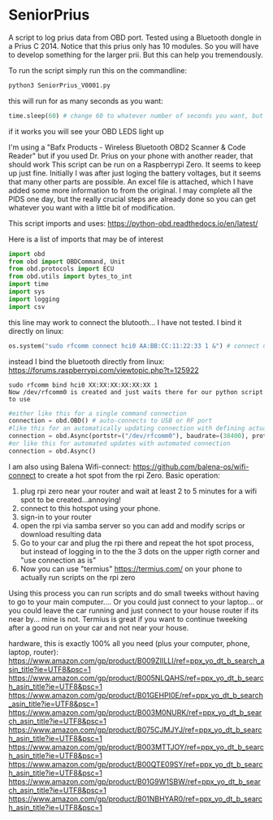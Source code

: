 # SeniorPrius
A script to log prius data from OBD port. Tested using a Bluetooth dongle in a Prius C 2014. Notice that this prius only has 10 modules. So you will have to develop something for the larger prii. But this can help you tremendously.

To run the script simply run this on the commandline:

```bash
python3 SeniorPrius_V0001.py
```

this will run for as many seconds as you want:
```python
time.sleep(60) # change 60 to whatever number of seconds you want, but watch out! it will literally run for that long regardless of failure
```
if it works you will see your OBD LEDS light up

I'm using a "Bafx Products - Wireless Bluetooth OBD2 Scanner & Code Reader" but if you used Dr. Prius on your phone with another reader, that should work
This script can be run on a Raspberrypi Zero. It seems to keep up just fine. Initially I was after just loging the battery voltages, but it seems that many other parts are possible. An excel file is attached, which I have added some more information to from the original. I may complete all the PIDS one day, but the really crucial steps are already done so you can get whatever you want with a little bit of modification.

This script imports and uses:
https://python-obd.readthedocs.io/en/latest/

Here is a list of imports that may be of interest
```python
import obd
from obd import OBDCommand, Unit
from obd.protocols import ECU
from obd.utils import bytes_to_int
import time
import sys
import logging
import csv
```

this line may work to connect the blutooth... I have not tested. I bind it directly on linux:
```python
os.system("sudo rfcomm connect hci0 AA:BB:CC:11:22:33 1 &")	# connect using OBD2 unit's mac address. rfcomm locks, so detach(using "&")
```
instead I bind the bluetooth directly from linux:
https://forums.raspberrypi.com/viewtopic.php?t=125922

```
sudo rfcomm bind hci0 XX:XX:XX:XX:XX:XX 1
Now /dev/rfcomm0 is created and just waits there for our python script to use
```
```python
#either like this for a single command connection
connection = obd.OBD() # auto-connects to USB or RF port
#like this for an automatically updating connection with defining actually what device to use, baud rate etc (this did not work for me)
connection = obd.Async(portstr=("/dev/rfcomm0"), baudrate=(38400), protocol=(6)) # create an asynchronous connection
#or like this for automated updates with automated connection
connection = obd.Async()
```


I am also using Balena Wifi-connect: https://github.com/balena-os/wifi-connect to create a hot spot from the rpi Zero.
Basic operation:
1) plug rpi zero near your router and wait at least 2 to 5 minutes for a wifi spot to be created...annoying!
2) connect to this hotspot using your phone.
3) sign-in to your router
4) open the rpi via samba server so you can add and modify scrips or download resulting data
5) Go to your car and plug the rpi there and repeat the hot spot process, but instead of logging in to the the 3 dots on the upper rigth corner and "use connection as is"
6) Now you can use "termius" https://termius.com/ on your phone to actually run scripts on the rpi zero

Using this process you can run scripts and do small tweeks without having to go to your main computer.... Or you could just connect to your laptop... or you could leave the car running and just connect to your house router if its near by... mine is not. Termius is great if you want to continue tweeking after a good run on your car and not near your house.

hardware, this is exactly 100% all you need (plus your computer, phone, laptop, router):
https://www.amazon.com/gp/product/B009ZIILLI/ref=ppx_yo_dt_b_search_asin_title?ie=UTF8&psc=1
https://www.amazon.com/gp/product/B005NLQAHS/ref=ppx_yo_dt_b_search_asin_title?ie=UTF8&psc=1
https://www.amazon.com/gp/product/B01GEHPI0E/ref=ppx_yo_dt_b_search_asin_title?ie=UTF8&psc=1
https://www.amazon.com/gp/product/B003M0NURK/ref=ppx_yo_dt_b_search_asin_title?ie=UTF8&psc=1
https://www.amazon.com/gp/product/B075CJMJYJ/ref=ppx_yo_dt_b_search_asin_title?ie=UTF8&psc=1
https://www.amazon.com/gp/product/B003MTTJOY/ref=ppx_yo_dt_b_search_asin_title?ie=UTF8&psc=1
https://www.amazon.com/gp/product/B00QTE09SY/ref=ppx_yo_dt_b_search_asin_title?ie=UTF8&psc=1
https://www.amazon.com/gp/product/B01G9W1SBW/ref=ppx_yo_dt_b_search_asin_title?ie=UTF8&psc=1
https://www.amazon.com/gp/product/B01NBHYAR0/ref=ppx_yo_dt_b_search_asin_title?ie=UTF8&psc=1
